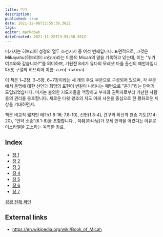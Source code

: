 ```yaml
---
title: 미가
description: 
published: true
date: 2021-12-08T13:55:38.362Z
tags: 
editor: markdown
dateCreated: 2021-11-28T13:55:38.362Z
---
```


미가서는 히브리어 성경의 열두 소선지서 중 여섯 번째입니다. 표면적으로, 그것은 Mikayahu(히브리어: מִיכָיָ֫הוּ)라는 이름의 Micah의 말을 기록하고 있는데, 이는 "누가 여호와와 같습니까?"를 의미하며, 기원전 8세기 유다의 모레셋 마을 출신의 예언자입니다(첫 구절의 히브리어 이름: מיכה) המרשתי). 

이 책은 1~2장, 3~5장, 6~7장이라는 세 개의 주요 부분으로 구성되어 있으며, 각 부분에서 운명에 대한 선언과 희망의 표현이 번갈아 나타나는 패턴으로 "듣기"라는 단어가 도입되었습니다. 미가는 불의한 지도자들을 책망하고 부자와 권력자로부터 가난한 사람들의 권리를 옹호합니다. 새로운 다윗 왕조의 지도 아래 시온을 중심으로 한 평화로운 세상을 기대하면서.

책은 비교적 짧지만 애가(1.8-16; 7.8-10), 신현(1.3-4), 간구와 확신의 찬송 기도(7.14-20), “언약 소송”(6.1-8)을 포함합니다. , 야훼(하나님)가 모세 언약을 어겼다는 이유로 이스라엘을 고소하는 독특한 장르. 

## Index

- [장 1](/ko/Bible/Micah/1)
- [장 2](/ko/Bible/Micah/2)
- [장 3](/ko/Bible/Micah/3)
- [장 4](/ko/Bible/Micah/4)
- [장 5](/ko/Bible/Micah/5)
- [장 6](/ko/Bible/Micah/6)
- [장 7](/ko/Bible/Micah/7)


[성경 전체 색인](/ko/index/bible)


## External links

- https://en.wikipedia.org/wiki/Book_of_Micah
